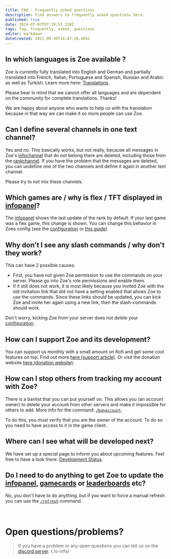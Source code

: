 ```yaml
---
title: FAQ - Frequently asked questions
description: Find answers to frequently asked questions here.
published: true
date: 2024-07-03T07:19:57.210Z
tags: faq, frequently, asked, questions
editor: markdown
dateCreated: 2021-09-30T16:47:28.465Z
---
```


## In which languages is Zoe available ?
Zoe is currently fully translated into English and German and partially translated into French, Italian, Portuguese and Spanish, Russian and Arabic as well as Turkish.  Learn more here: [Translations](/en/translation).

Please bear in mind that we cannot offer all languages and are dependent on the community for complete translations. Thanks!

We are happy about anyone who wants to help us with the translation because in that way we can make it so more people can use Zoe.
<br>

## Can I define several channels in one text channel?
Yes and no. This basically works, but not really, because all messages in Zoe's [infochannel](/en/features/infochannel) that do not belong there are deleted, including those from the [rankchannel](/en/features/rankchannel).  If you have the problem that the messages are deleted, you can undefine one of the two channels and define it again in another text channel.

Please try to not mix these channels.
<br>

## Which games are / why is flex / TFT displayed in [infopanel](/en/features/infochannel)?

The [infopanel](/en/features/infochannel) shows the last update of the rank by default. If your last game was a flex game, this change is shown. You can change this behavior in Zoes config (see the [configuration](/en/Zoe-Configuration/Infochannel/Infochannel-Rankfilter) or [this guide](/en/Guides/SoloQ-Infopanel)).
<br>

## Why don't I see any slash commands / why don't they work?
This can have 2 possible causes:
- First, you have not given Zoe permission to use the commands on your server. Please go into Zoe's role permissions and enable them.
- If it still does not work, it is most likely because you invited Zoe with the old invitation link that did not have a setting enabled that allows Zoe to use the commands. Since these links should be updated, you can kick Zoe and invite her again using a new link, then the slash-commands should work. 

Don't worry, kicking Zoe from your server does not delete your [configuration](/en/Zoe-Configuration).
<br>

## How can I support Zoe and its development?
You can support us monthly with a small amount on Kofi and get some cool features on top. Find out more [here (support article)](/en/support/). Or visit the donation website [here (donation website)](https://zoe-discord-bot.ch/donate.html).
<br>

## How can I stop others from tracking my account with Zoe?
There is a banlist that you can put yourself on. This allows you (an account owner) to delete your account from other servers and make it impossible for others to add. More info for the command: [`/banaccount`](/en/commands/player/banaccount).

To do this, you must verify that you are the owner of the account. To do so you need to have access to it in the game client.
<br>

## Where can I see what will be developed next?
We have set up a special page to inform you about upcoming features. Feel free to have a look there: [Development Status](/en/Development-Status).
<br>

## Do I need to do anything to get Zoe to update the [infopanel](/en/features/infoChannel), [gamecards](/en/features/gamecards) or [leaderboards](/en/features/leaderboards) etc?
No, you don't have to do anything, but if you want to force a manual refresh you can use the [`/refresh`](/en/commands/basic/refresh/) command.

<br>

# Open questions/problems?
> If you have a problem or any open questions you can tell us on the [discord server](https://discord.gg/4Rxrzsxb7d).
>{.is-info}